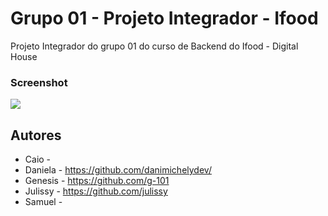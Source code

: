 # Grupo 01 - Projeto Integrador - Ifood

Projeto Integrador do grupo 01 do curso de Backend do Ifood - Digital House

### Screenshot

![](./screencapture.png)

## Autores

- Caio -
- Daniela - https://github.com/danimichelydev/
- Genesis - https://github.com/g-101
- Julissy - https://github.com/julissy
- Samuel -
